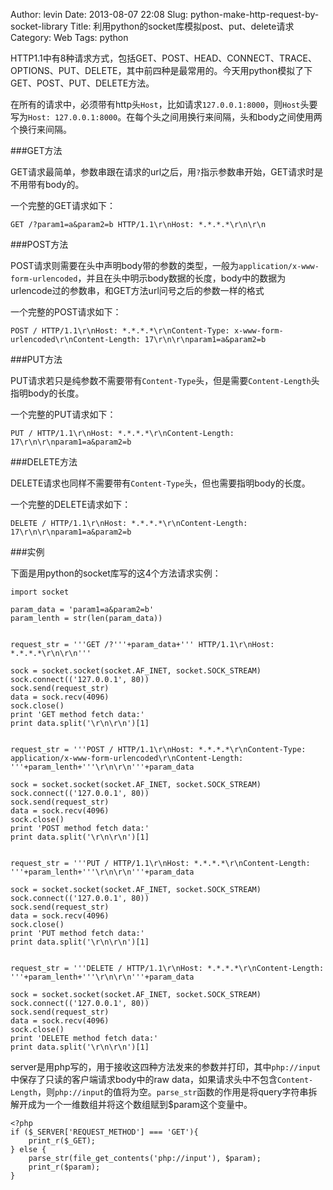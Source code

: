 Author: levin
Date: 2013-08-07 22:08
Slug: python-make-http-request-by-socket-library
Title: 利用python的socket库模拟post、put、delete请求
Category: Web
Tags: python

HTTP1.1中有8种请求方式，包括GET、POST、HEAD、CONNECT、TRACE、OPTIONS、PUT、DELETE，其中前四种是最常用的。今天用python模拟了下GET、POST、PUT、DELETE方法。<!-- more -->

在所有的请求中，必须带有http头`Host`，比如请求`127.0.0.1:8000`，则`Host`头要写为`Host: 127.0.0.1:8000`。在每个头之间用换行来间隔，头和body之间使用两个换行来间隔。

###GET方法

GET请求最简单，参数串跟在请求的url之后，用`?`指示参数串开始，GET请求时是不用带有body的。

一个完整的GET请求如下：

    GET /?param1=a&param2=b HTTP/1.1\r\nHost: *.*.*.*\r\n\r\n

###POST方法

POST请求则需要在头中声明body带的参数的类型，一般为`application/x-www-form-urlencoded`，并且在头中明示body数据的长度，body中的数据为urlencode过的参数串，和GET方法url问号之后的参数一样的格式

一个完整的POST请求如下：

    POST / HTTP/1.1\r\nHost: *.*.*.*\r\nContent-Type: x-www-form-urlencoded\r\nContent-Length: 17\r\n\r\nparam1=a&param2=b

###PUT方法

PUT请求若只是纯参数不需要带有`Content-Type`头，但是需要`Content-Length`头指明body的长度。

一个完整的PUT请求如下：

    PUT / HTTP/1.1\r\nHost: *.*.*.*\r\nContent-Length: 17\r\n\r\nparam1=a&param2=b

###DELETE方法

DELETE请求也同样不需要带有`Content-Type`头，但也需要指明body的长度。

一个完整的DELETE请求如下：

    DELETE / HTTP/1.1\r\nHost: *.*.*.*\r\nContent-Length: 17\r\n\r\nparam1=a&param2=b

###实例

下面是用python的socket库写的这4个方法请求实例：

    import socket
        
    param_data = 'param1=a&param2=b'
    param_lenth = str(len(param_data))
    
    
    request_str = '''GET /?'''+param_data+''' HTTP/1.1\r\nHost: *.*.*.*\r\n\r\n'''
    
    sock = socket.socket(socket.AF_INET, socket.SOCK_STREAM)
    sock.connect(('127.0.0.1', 80))
    sock.send(request_str)
    data = sock.recv(4096)
    sock.close()
    print 'GET method fetch data:'
    print data.split('\r\n\r\n')[1]
    
    
    request_str = '''POST / HTTP/1.1\r\nHost: *.*.*.*\r\nContent-Type: application/x-www-form-urlencoded\r\nContent-Length: '''+param_lenth+'''\r\n\r\n'''+param_data
    
    sock = socket.socket(socket.AF_INET, socket.SOCK_STREAM)
    sock.connect(('127.0.0.1', 80))
    sock.send(request_str)
    data = sock.recv(4096)
    sock.close()
    print 'POST method fetch data:'
    print data.split('\r\n\r\n')[1]
    
    
    request_str = '''PUT / HTTP/1.1\r\nHost: *.*.*.*\r\nContent-Length: '''+param_lenth+'''\r\n\r\n'''+param_data
    
    sock = socket.socket(socket.AF_INET, socket.SOCK_STREAM)
    sock.connect(('127.0.0.1', 80))
    sock.send(request_str)
    data = sock.recv(4096)
    sock.close()
    print 'PUT method fetch data:'
    print data.split('\r\n\r\n')[1]
    
    
    request_str = '''DELETE / HTTP/1.1\r\nHost: *.*.*.*\r\nContent-Length: '''+param_lenth+'''\r\n\r\n'''+param_data
    
    sock = socket.socket(socket.AF_INET, socket.SOCK_STREAM)
    sock.connect(('127.0.0.1', 80))
    sock.send(request_str)
    data = sock.recv(4096)
    sock.close()
    print 'DELETE method fetch data:'
    print data.split('\r\n\r\n')[1]

server是用php写的，用于接收这四种方法发来的参数并打印，其中`php://input`中保存了只读的客户端请求body中的raw data，如果请求头中不包含`Content-Length`，则`php://input`的值将为空。`parse_str`函数的作用是将query字符串拆解开成为一个一维数组并将这个数组赋到$param这个变量中。

    <?php
    if ($_SERVER['REQUEST_METHOD'] === 'GET'){
        print_r($_GET);
    } else {
        parse_str(file_get_contents('php://input'), $param);
        print_r($param);
    }

